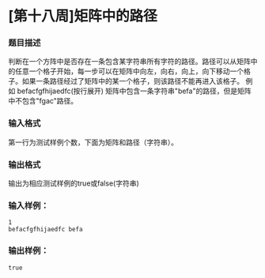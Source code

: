 # [第十八周]矩阵中的路径

### 题目描述
判断在一个方阵中是否存在一条包含某字符串所有字符的路径。路径可以从矩阵中的任意一个格子开始，每一步可以在矩阵中向左，向右，向上，向下移动一个格子。如果一条路径经过了矩阵中的某一个格子，则该路径不能再进入该格子。 例如 befacfgfhijaedfc(按行展开) 矩阵中包含一条字符串"befa"的路径，但是矩阵中不包含"fgac"路径。

### 输入格式
第一行为测试样例个数，下面为矩阵和路径（字符串）。

### 输出格式
输出为相应测试样例的true或false(字符串)

### 输入样例：
```
1 
befacfgfhijaedfc befa
```
### 输出样例：
```
true
```

